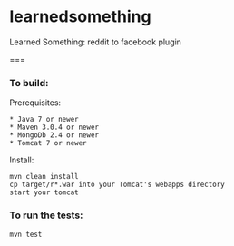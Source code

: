 learnedsomething
===

Learned Something: reddit to facebook plugin

===

### To build:

Prerequisites:

    * Java 7 or newer
    * Maven 3.0.4 or newer
    * MongoDb 2.4 or newer
    * Tomcat 7 or newer

Install:

    mvn clean install
    cp target/r*.war into your Tomcat's webapps directory
    start your tomcat

### To run the tests:

    mvn test
